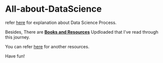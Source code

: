 # All-about-DataScience

refer [here](https://github.com/samanshahin/All-about-DataScience/blob/main/Data_Science_Process.md) for explanation about Data Science Process.

Besides, There are [**Books and Resources**](https://github.com/samanshahin/All-about-DataScience) Updloaded that I've read through this journey.

You can refer [here](https://github.com/samanshahin/All-about-DataScience/blob/main/Books_and_Resources.md) for another resources.

Have fun!
